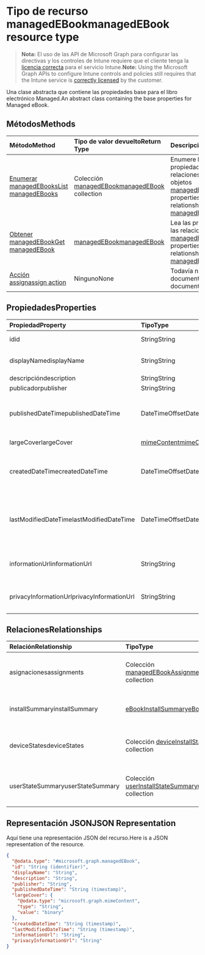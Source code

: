 # <a name="managedebook-resource-type"></a><span data-ttu-id="657cc-101">Tipo de recurso managedEBook</span><span class="sxs-lookup"><span data-stu-id="657cc-101">managedEBook resource type</span></span>

> <span data-ttu-id="657cc-102">**Nota:** El uso de las API de Microsoft Graph para configurar las directivas y los controles de Intune requiere que el cliente tenga la [licencia correcta](https://go.microsoft.com/fwlink/?linkid=839381) para el servicio Intune.</span><span class="sxs-lookup"><span data-stu-id="657cc-102">**Note:** Using the Microsoft Graph APIs to configure Intune controls and policies still requires that the Intune service is [correctly licensed](https://go.microsoft.com/fwlink/?linkid=839381) by the customer.</span></span>

<span data-ttu-id="657cc-103">Una clase abstracta que contiene las propiedades base para el libro electrónico Managed.</span><span class="sxs-lookup"><span data-stu-id="657cc-103">An abstract class containing the base properties for Managed eBook.</span></span>
## <a name="methods"></a><span data-ttu-id="657cc-104">Métodos</span><span class="sxs-lookup"><span data-stu-id="657cc-104">Methods</span></span>
|<span data-ttu-id="657cc-105">Método</span><span class="sxs-lookup"><span data-stu-id="657cc-105">Method</span></span>|<span data-ttu-id="657cc-106">Tipo de valor devuelto</span><span class="sxs-lookup"><span data-stu-id="657cc-106">Return Type</span></span>|<span data-ttu-id="657cc-107">Descripción</span><span class="sxs-lookup"><span data-stu-id="657cc-107">Description</span></span>|
|:---|:---|:---|
|[<span data-ttu-id="657cc-108">Enumerar managedEBooks</span><span class="sxs-lookup"><span data-stu-id="657cc-108">List managedEBooks</span></span>](../api/intune_books_managedebook_list.md)|<span data-ttu-id="657cc-109">Colección [managedEBook](../resources/intune_books_managedebook.md)</span><span class="sxs-lookup"><span data-stu-id="657cc-109">[managedEBook](../resources/intune_books_managedebook.md) collection</span></span>|<span data-ttu-id="657cc-110">Enumere las propiedades y las relaciones de los objetos [managedEBook](../resources/intune_books_managedebook.md).</span><span class="sxs-lookup"><span data-stu-id="657cc-110">List properties and relationships of the [managedEBook](../resources/intune_books_managedebook.md) objects.</span></span>|
|[<span data-ttu-id="657cc-111">Obtener managedEBook</span><span class="sxs-lookup"><span data-stu-id="657cc-111">Get managedEBook</span></span>](../api/intune_books_managedebook_get.md)|[<span data-ttu-id="657cc-112">managedEBook</span><span class="sxs-lookup"><span data-stu-id="657cc-112">managedEBook</span></span>](../resources/intune_books_managedebook.md)|<span data-ttu-id="657cc-113">Lea las propiedades y las relaciones del objeto [managedEBook](../resources/intune_books_managedebook.md).</span><span class="sxs-lookup"><span data-stu-id="657cc-113">Read properties and relationships of the [managedEBook](../resources/intune_books_managedebook.md) object.</span></span>|
|[<span data-ttu-id="657cc-114">Acción assign</span><span class="sxs-lookup"><span data-stu-id="657cc-114">assign action</span></span>](../api/intune_books_managedebook_assign.md)|<span data-ttu-id="657cc-115">Ninguno</span><span class="sxs-lookup"><span data-stu-id="657cc-115">None</span></span>|<span data-ttu-id="657cc-116">Todavía no documentado</span><span class="sxs-lookup"><span data-stu-id="657cc-116">Not yet documented</span></span>|

## <a name="properties"></a><span data-ttu-id="657cc-117">Propiedades</span><span class="sxs-lookup"><span data-stu-id="657cc-117">Properties</span></span>
|<span data-ttu-id="657cc-118">Propiedad</span><span class="sxs-lookup"><span data-stu-id="657cc-118">Property</span></span>|<span data-ttu-id="657cc-119">Tipo</span><span class="sxs-lookup"><span data-stu-id="657cc-119">Type</span></span>|<span data-ttu-id="657cc-120">Descripción</span><span class="sxs-lookup"><span data-stu-id="657cc-120">Description</span></span>|
|:---|:---|:---|
|<span data-ttu-id="657cc-121">id</span><span class="sxs-lookup"><span data-stu-id="657cc-121">id</span></span>|<span data-ttu-id="657cc-122">String</span><span class="sxs-lookup"><span data-stu-id="657cc-122">String</span></span>|<span data-ttu-id="657cc-123">Clave de la entidad.</span><span class="sxs-lookup"><span data-stu-id="657cc-123">Key of the entity.</span></span>|
|<span data-ttu-id="657cc-124">displayName</span><span class="sxs-lookup"><span data-stu-id="657cc-124">displayName</span></span>|<span data-ttu-id="657cc-125">String</span><span class="sxs-lookup"><span data-stu-id="657cc-125">String</span></span>|<span data-ttu-id="657cc-126">Nombre del libro electrónico</span><span class="sxs-lookup"><span data-stu-id="657cc-126">Name of the eBook.</span></span>|
|<span data-ttu-id="657cc-127">descripción</span><span class="sxs-lookup"><span data-stu-id="657cc-127">description</span></span>|<span data-ttu-id="657cc-128">String</span><span class="sxs-lookup"><span data-stu-id="657cc-128">String</span></span>|<span data-ttu-id="657cc-129">Descripción.</span><span class="sxs-lookup"><span data-stu-id="657cc-129">Description.</span></span>|
|<span data-ttu-id="657cc-130">publicador</span><span class="sxs-lookup"><span data-stu-id="657cc-130">publisher</span></span>|<span data-ttu-id="657cc-131">String</span><span class="sxs-lookup"><span data-stu-id="657cc-131">String</span></span>|<span data-ttu-id="657cc-132">Publicador.</span><span class="sxs-lookup"><span data-stu-id="657cc-132">Publisher.</span></span>|
|<span data-ttu-id="657cc-133">publishedDateTime</span><span class="sxs-lookup"><span data-stu-id="657cc-133">publishedDateTime</span></span>|<span data-ttu-id="657cc-134">DateTimeOffset</span><span class="sxs-lookup"><span data-stu-id="657cc-134">DateTimeOffset</span></span>|<span data-ttu-id="657cc-135">La fecha y la hora en que se publicó el libro electrónico.</span><span class="sxs-lookup"><span data-stu-id="657cc-135">The date and time when the eBook was published.</span></span>|
|<span data-ttu-id="657cc-136">largeCover</span><span class="sxs-lookup"><span data-stu-id="657cc-136">largeCover</span></span>|[<span data-ttu-id="657cc-137">mimeContent</span><span class="sxs-lookup"><span data-stu-id="657cc-137">mimeContent</span></span>](../resources/intune_shared_mimecontent.md)|<span data-ttu-id="657cc-138">Cubierta de libro.</span><span class="sxs-lookup"><span data-stu-id="657cc-138">Book cover.</span></span>|
|<span data-ttu-id="657cc-139">createdDateTime</span><span class="sxs-lookup"><span data-stu-id="657cc-139">createdDateTime</span></span>|<span data-ttu-id="657cc-140">DateTimeOffset</span><span class="sxs-lookup"><span data-stu-id="657cc-140">DateTimeOffset</span></span>|<span data-ttu-id="657cc-141">La fecha y la hora en que se creó el archivo del libro electrónico.</span><span class="sxs-lookup"><span data-stu-id="657cc-141">The date and time when the eBook file was created.</span></span>|
|<span data-ttu-id="657cc-142">lastModifiedDateTime</span><span class="sxs-lookup"><span data-stu-id="657cc-142">lastModifiedDateTime</span></span>|<span data-ttu-id="657cc-143">DateTimeOffset</span><span class="sxs-lookup"><span data-stu-id="657cc-143">DateTimeOffset</span></span>|<span data-ttu-id="657cc-144">La fecha y la hora en que se modificó por última vez el libro electrónico.</span><span class="sxs-lookup"><span data-stu-id="657cc-144">The date and time when the eBook was last modified.</span></span>|
|<span data-ttu-id="657cc-145">informationUrl</span><span class="sxs-lookup"><span data-stu-id="657cc-145">informationUrl</span></span>|<span data-ttu-id="657cc-146">String</span><span class="sxs-lookup"><span data-stu-id="657cc-146">String</span></span>|<span data-ttu-id="657cc-147">La dirección URL para obtener más información.</span><span class="sxs-lookup"><span data-stu-id="657cc-147">The more information Url.</span></span>|
|<span data-ttu-id="657cc-148">privacyInformationUrl</span><span class="sxs-lookup"><span data-stu-id="657cc-148">privacyInformationUrl</span></span>|<span data-ttu-id="657cc-149">String</span><span class="sxs-lookup"><span data-stu-id="657cc-149">String</span></span>|<span data-ttu-id="657cc-150">La dirección URL de la declaración de privacidad.</span><span class="sxs-lookup"><span data-stu-id="657cc-150">The privacy statement Url.</span></span>|

## <a name="relationships"></a><span data-ttu-id="657cc-151">Relaciones</span><span class="sxs-lookup"><span data-stu-id="657cc-151">Relationships</span></span>
|<span data-ttu-id="657cc-152">Relación</span><span class="sxs-lookup"><span data-stu-id="657cc-152">Relationship</span></span>|<span data-ttu-id="657cc-153">Tipo</span><span class="sxs-lookup"><span data-stu-id="657cc-153">Type</span></span>|<span data-ttu-id="657cc-154">Descripción</span><span class="sxs-lookup"><span data-stu-id="657cc-154">Description</span></span>|
|:---|:---|:---|
|<span data-ttu-id="657cc-155">asignaciones</span><span class="sxs-lookup"><span data-stu-id="657cc-155">assignments</span></span>|<span data-ttu-id="657cc-156">Colección [managedEBookAssignment](../resources/intune_books_managedebookassignment.md)</span><span class="sxs-lookup"><span data-stu-id="657cc-156">[managedEBookAssignment](../resources/intune_books_managedebookassignment.md) collection</span></span>|<span data-ttu-id="657cc-157">La lista de asignaciones para este libro electrónico.</span><span class="sxs-lookup"><span data-stu-id="657cc-157">The list of assignments for this eBook.</span></span>|
|<span data-ttu-id="657cc-158">installSummary</span><span class="sxs-lookup"><span data-stu-id="657cc-158">installSummary</span></span>|[<span data-ttu-id="657cc-159">eBookInstallSummary</span><span class="sxs-lookup"><span data-stu-id="657cc-159">eBookInstallSummary</span></span>](../resources/intune_books_ebookinstallsummary.md)|<span data-ttu-id="657cc-160">Resumen de instalación de las aplicaciones para móviles.</span><span class="sxs-lookup"><span data-stu-id="657cc-160">Mobile App Install Summary.</span></span>|
|<span data-ttu-id="657cc-161">deviceStates</span><span class="sxs-lookup"><span data-stu-id="657cc-161">deviceStates</span></span>|<span data-ttu-id="657cc-162">Colección [deviceInstallState](../resources/intune_books_deviceinstallstate.md)</span><span class="sxs-lookup"><span data-stu-id="657cc-162">[deviceInstallState](../resources/intune_books_deviceinstallstate.md) collection</span></span>|<span data-ttu-id="657cc-163">La lista de estados de asignaciones para este libro electrónico.</span><span class="sxs-lookup"><span data-stu-id="657cc-163">The list of installation states for this eBook.</span></span>|
|<span data-ttu-id="657cc-164">userStateSummary</span><span class="sxs-lookup"><span data-stu-id="657cc-164">userStateSummary</span></span>|<span data-ttu-id="657cc-165">Colección [userInstallStateSummary](../resources/intune_books_userinstallstatesummary.md)</span><span class="sxs-lookup"><span data-stu-id="657cc-165">[userInstallStateSummary](../resources/intune_books_userinstallstatesummary.md) collection</span></span>|<span data-ttu-id="657cc-166">La lista de estados de asignaciones para este libro electrónico.</span><span class="sxs-lookup"><span data-stu-id="657cc-166">The list of installation states for this eBook.</span></span>|

## <a name="json-representation"></a><span data-ttu-id="657cc-167">Representación JSON</span><span class="sxs-lookup"><span data-stu-id="657cc-167">JSON Representation</span></span>
<span data-ttu-id="657cc-168">Aquí tiene una representación JSON del recurso.</span><span class="sxs-lookup"><span data-stu-id="657cc-168">Here is a JSON representation of the resource.</span></span>
<!-- {
  "blockType": "resource",
  "keyProperty": "id",
  "@odata.type": "microsoft.graph.managedEBook"
}
-->
``` json
{
  "@odata.type": "#microsoft.graph.managedEBook",
  "id": "String (identifier)",
  "displayName": "String",
  "description": "String",
  "publisher": "String",
  "publishedDateTime": "String (timestamp)",
  "largeCover": {
    "@odata.type": "microsoft.graph.mimeContent",
    "type": "String",
    "value": "binary"
  },
  "createdDateTime": "String (timestamp)",
  "lastModifiedDateTime": "String (timestamp)",
  "informationUrl": "String",
  "privacyInformationUrl": "String"
}
```



